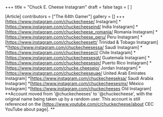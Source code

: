 +++
title = "Chuck E. Cheese Instagram"
draft = false
tags = [ ]

[Article]
contributors = ["The 64th Gamer"]
gallery = []
+++
[https://www.instagram.com/chuckecheese/ Instagram]
*[https://www.instagram.com/chuckecheeseind/ India Instagram]
*[https://www.instagram.com/chuckecheese_romania/ Romania Instagram]
*[https://www.instagram.com/chuckecheese_peru/ Peru Instagram]
*[https://www.instagram.com/chuckecheesett/ Trinidad & Tobago Instagram]
*[https://www.instagram.com/chuckecheesessa/ Saudi Instagram]
*[https://www.instagram.com/chuckecheesecl/ Chile Instagram]
*[https://www.instagram.com/chuckecheesesgt/ Guatemala Instagram]
*[https://www.instagram.com/chuckecheesespr/ Puerto Rico Instagram]
*[https://www.instagram.com/chucke.cheesejo/ Jordan Instagram]
*[https://www.instagram.com/chuckecheeseuae/ United Arab Emirates Instagram]
*[https://www.instagram.com/chuckecheeseksa/ Saudi Arabia Instagram]
*[https://www.instagram.com/chuckecheesesmx/ México Instagram]
*[https://www.instagram.com/chuckecheeses Old Instagram]
**Account moved from '@chuckecheeses' to '@chuckecheese', with the original name being taken up by a random user. This account is still referenced on the [https://www.youtube.com/c/chuckecheese/about CEC YouTube about page].
**